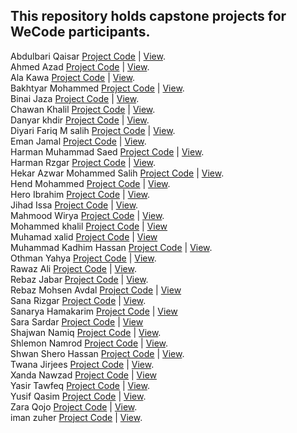 ## This repository holds capstone projects for WeCode participants.

Abdulbari Qaisar [Project Code]() | [View](). </br>
Ahmed Azad [Project Code]() | [View]().</br>
Ala Kawa [Project Code]() | [View](). </br>
Bakhtyar Mohammed [Project Code]() | [View](). </br>
Binai Jaza [Project Code]() | [View](). <br>
Chawan Khalil [Project Code]() | [View]().</br>
Danyar khdir [Project Code]() | [View](). </br>
Diyari Fariq M salih [Project Code]() | [View](). </br>
Eman Jamal [Project Code]() | [View](). </br>
Harman Muhammad Saed [Project Code]() | [View](). </br>
Harman Rzgar [Project Code]() | [View](). </br>
Hekar Azwar Mohammed Salih [Project Code]() | [View]().</br>
Hend Mohammed [Project Code]() | [View](). </br>
Hero Ibrahim [Project Code]() | [View]().</br>
Jihad Issa [Project Code]() | [View](). <br>
Mahmood Wirya [Project Code]() | [View](). </br>
Mohammed khalil [Project Code]() | [View]() </br>
Muhamad xalid [Project Code]() | [View]() </br>
Muhammad Kadhim Hassan [Project Code]() | [View]().</br>
Othman Yahya [Project Code]() | [View](). </br>
Rawaz Ali [Project Code]() | [View](). </br>
Rebaz Jabar [Project Code]() | [View](). </br>
Rebaz Mohsen Avdal [Project Code]() | [View]() </br>
Sana Rizgar [Project Code]() | [View](). </br>
Sanarya Hamakarim [Project Code]() | [View]() </br>
Sara Sardar [Project Code]() | [View]() </br>
Shajwan Namiq [Project Code]() | [View](). </br>
Shlemon Namrod [Project Code]() | [View]().</br>
Shwan Shero Hassan [Project Code]() | [View](). </br>
Twana Jirjees [Project Code]() | [View](). </br>
Xanda Nawzad [Project Code]() | [View]() </br>
Yasir Tawfeq [Project Code]() | [View](). </br>
Yusif Qasim [Project Code]() | [View](). </br>
Zara Qojo [Project Code]() | [View](). </br>
iman zuher [Project Code]() | [View](). </br>
